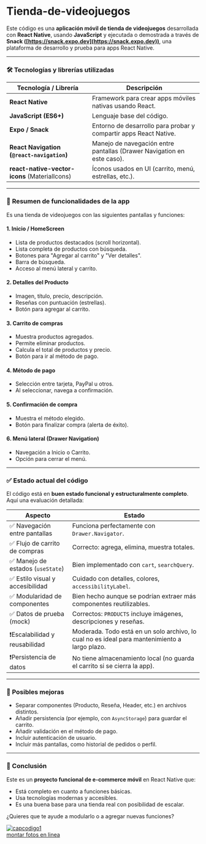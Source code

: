 # Tienda-de-videojuegos
Este código es una **aplicación móvil de tienda de videojuegos** desarrollada con **React Native**, usando **JavaScript** y ejecutada o demostrada a través de **Snack ([https://snack.expo.dev](https://snack.expo.dev))**, una plataforma de desarrollo y prueba para apps React Native.

---

### 🛠️ **Tecnologías y librerías utilizadas**

| Tecnología / Librería                         | Descripción                                                            |
| --------------------------------------------- | ---------------------------------------------------------------------- |
| **React Native**                              | Framework para crear apps móviles nativas usando React.                |
| **JavaScript (ES6+)**                         | Lenguaje base del código.                                              |
| **Expo / Snack**                              | Entorno de desarrollo para probar y compartir apps React Native.       |
| **React Navigation (`@react-navigation`)**    | Manejo de navegación entre pantallas (Drawer Navigation en este caso). |
| **react-native-vector-icons** (MaterialIcons) | Íconos usados en UI (carrito, menú, estrellas, etc.).                  |

---

### 📱 **Resumen de funcionalidades de la app**

Es una tienda de videojuegos con las siguientes pantallas y funciones:

#### 1. **Inicio / HomeScreen**

* Lista de productos destacados (scroll horizontal).
* Lista completa de productos con búsqueda.
* Botones para "Agregar al carrito" y "Ver detalles".
* Barra de búsqueda.
* Acceso al menú lateral y carrito.

#### 2. **Detalles del Producto**

* Imagen, título, precio, descripción.
* Reseñas con puntuación (estrellas).
* Botón para agregar al carrito.

#### 3. **Carrito de compras**

* Muestra productos agregados.
* Permite eliminar productos.
* Calcula el total de productos y precio.
* Botón para ir al método de pago.

#### 4. **Método de pago**

* Selección entre tarjeta, PayPal u otros.
* Al seleccionar, navega a confirmación.

#### 5. **Confirmación de compra**

* Muestra el método elegido.
* Botón para finalizar compra (alerta de éxito).

#### 6. **Menú lateral (Drawer Navigation)**

* Navegación a Inicio o Carrito.
* Opción para cerrar el menú.

---

### ✅ **Estado actual del código**

El código está en **buen estado funcional y estructuralmente completo**. Aquí una evaluación detallada:

| Aspecto                          | Estado                                                                                        |
| -------------------------------- | --------------------------------------------------------------------------------------------- |
| ✅ Navegación entre pantallas     | Funciona perfectamente con `Drawer.Navigator`.                                                |
| ✅ Flujo de carrito de compras    | Correcto: agrega, elimina, muestra totales.                                                   |
| ✅ Manejo de estados (`useState`) | Bien implementado con `cart`, `searchQuery`.                                                  |
| ✅ Estilo visual y accesibilidad  | Cuidado con detalles, colores, `accessibilityLabel`.                                          |
| ✅ Modularidad de componentes     | Bien hecho aunque se podrían extraer más componentes reutilizables.                           |
| ✅ Datos de prueba (mock)         | Correctos: `PRODUCTS` incluye imágenes, descripciones y reseñas.                              |
| ❗️Escalabilidad y reusabilidad   | Moderada. Todo está en un solo archivo, lo cual no es ideal para mantenimiento a largo plazo. |
| ❗️Persistencia de datos          | No tiene almacenamiento local (no guarda el carrito si se cierra la app).                     |

---

### 🧠 Posibles mejoras

* Separar componentes (Producto, Reseña, Header, etc.) en archivos distintos.
* Añadir persistencia (por ejemplo, con `AsyncStorage`) para guardar el carrito.
* Añadir validación en el método de pago.
* Incluir autenticación de usuario.
* Incluir más pantallas, como historial de pedidos o perfil.

---

### 🧾 Conclusión

Este es un **proyecto funcional de e-commerce móvil** en React Native que:

* Está completo en cuanto a funciones básicas.
* Usa tecnologías modernas y accesibles.
* Es una buena base para una tienda real con posibilidad de escalar.

¿Quieres que te ayude a modularlo o a agregar nuevas funciones?

<a href="https://ibb.co/XZCRNmtg"><img src="https://i.ibb.co/ynQjGLq1/capcodigo1.jpg" alt="capcodigo1" border="0"></a><br /><a target='_blank' href='https://es.imgbb.com/'>montar fotos en linea</a><br />
